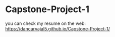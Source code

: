 # Capstone-Project-1
you can check my resume on the web: https://dancarvajal5.github.io/Capstone-Project-1/

